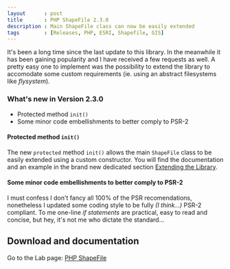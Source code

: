 ```yaml
---
layout      : post
title       : PHP ShapeFile 2.3.0
description : Main ShapeFile class can now be easily extended
tags        : [Releases, PHP, ESRI, Shapefile, GIS]
---
```


It's been a long time since the last update to this library. In the meanwhile it has been gaining popularity and I have received a few requests as well.
A pretty easy one to implement was the possibility to extend the library to accomodate some custom requirements (ie. using an abstract filesystems like *flysystem*).


### What's new in Version 2.3.0
- Protected method `init()`
- Some minor code embellishments to better comply to PSR-2


#### Protected method `init()`
The new `protected` method `init()` allows the main `ShapeFile` class to be easily extended using a custom constructor.
You will find the documentation and an example in the brand new dedicated section [Extending the Library](/labs/php-shapefile/#extending-the-library).

#### Some minor code embellishments to better comply to PSR-2
I must confess I don't fancy all 100% of the PSR recomendations, nonetheless I updated some coding style to be fully *(I think...)* PSR-2 compliant.
To me one-line *if statements* are practical, easy to read and concise, but hey, it's not me who dictate the standard...



## Download and documentation

Go to the Lab page: [PHP ShapeFile](/labs/php-shapefile/)
